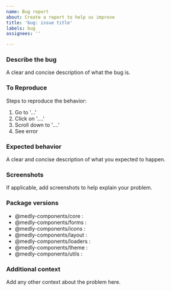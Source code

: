 ```yaml
---
name: Bug report
about: Create a report to help us improve
title: 'bug: issue title'
labels: bug
assignees: ''

---
```


### Describe the bug
A clear and concise description of what the bug is.

### To Reproduce
Steps to reproduce the behavior:

1. Go to '...'
2. Click on '....'
3. Scroll down to '....'
4. See error

### Expected behavior
A clear and concise description of what you expected to happen.

### Screenshots
If applicable, add screenshots to help explain your problem.

### Package versions
 - @medly-components/core : 
 - @medly-components/forms : 
 - @medly-components/icons : 
 - @medly-components/layout : 
 - @medly-components/loaders : 
 - @medly-components/theme : 
 - @medly-components/utils : 


### Additional context
Add any other context about the problem here.
